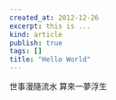 ```yaml
---
created_at: 2012-12-26
excerpt: this is ...
kind: article
publish: true
tags: []
title: "Hello World"
---
```


世事漫隨流水 算來一夢浮生
